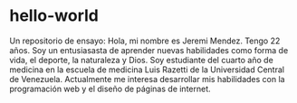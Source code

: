 # hello-world
Un repositorio de ensayo:
Hola, mi nombre es Jeremi Mendez. 
Tengo 22 años. 
Soy un entusiasasta de aprender nuevas habilidades como forma de vida, el deporte, la naturaleza y Dios. Soy  estudiante del cuarto año de medicina en la escuela de medicina Luis Razetti de la Universidad Central de Venezuela. Actualmente me  interesa desarrollar mis habilidades con la programación web y el diseño de páginas de internet. 
